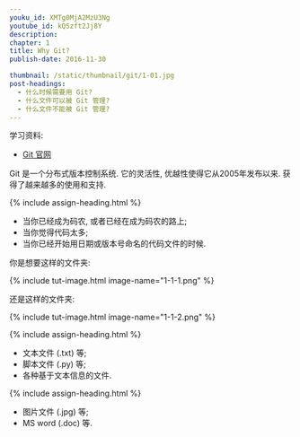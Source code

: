 ```yaml
---
youku_id: XMTg0MjA2MzU3Ng
youtube_id: kQSzft2Jj8Y
description: 
chapter: 1
title: Why Git?
publish-date: 2016-11-30

thumbnail: /static/thumbnail/git/1-01.jpg
post-headings:
  - 什么时候需要用 Git?
  - 什么文件可以被 Git 管理?
  - 什么文件不能被 Git 管理?
---
```

学习资料:
  * [Git 官网](https://git-scm.com/)

Git 是一个分布式版本控制系统. 它的灵活性, 优越性使得它从2005年发布以来. 
获得了越来越多的使用和支持.

{% include assign-heading.html %}

* 当你已经成为码农, 或者已经在成为码农的路上;
* 当你觉得代码太多;
* 当你已经开始用日期或版本号命名的代码文件的时候.

你是想要这样的文件夹:

{% include tut-image.html image-name="1-1-1.png" %}

还是这样的文件夹:

{% include tut-image.html image-name="1-1-2.png" %}


{% include assign-heading.html %}

* 文本文件 (.txt) 等;
* 脚本文件 (.py) 等;
* 各种基于文本信息的文件.


{% include assign-heading.html %}

* 图片文件 (.jpg) 等;
* MS word (.doc) 等.